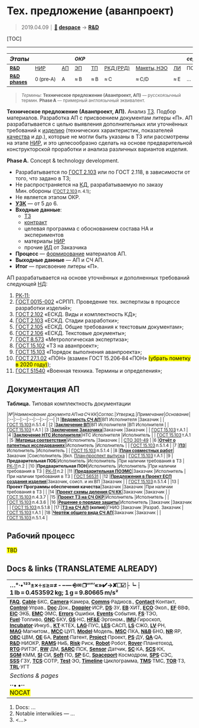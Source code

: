 # Тех. предложение (аванпроект)
> 2019.04.09 ┊ **[🚀](../index/index.md) [despace](index.md)** → **[R&D](rnd.md)**

[TOC]

---

|*Этапы*||| <small>*ОКР*</small> ||||| <small>*серийное пр‑во:*</small> ||
|:--|:--|:--|:--|:--|:--|:--|:--|:--|:--|
|<small>**[R&D](rnd.md)**</small>  | <small>[НИР](rnd_0.md)</small>  | <small>[АП](rnd_ap.md)</small>  | <small>[ЭП](rnd_ep.md)</small>  | <small>[ТП](rnd_tp.md)</small>  | <small>[РКД (РРД)](rnd_rkd.md)</small>  | <small>[Макеты, НЭО](rnd_neo.md)</small>  | <small>[ЛИ](rnd_e.md)</small>  | <small>ПСП → СП → ПЭ</small>  | <small>Вывод</small>  |
|<small>**[R&D phases](rnd.md)**</small>  | <small>0 (pre‑A)</small> | <small>A</small> | <small>≈ B</small> | <small>≈ B</small> | <small>≈ C</small> | <small>≈ C/D</small> | <small>≈ E</small> | <small>…</small> | <small>F</small> |

> <small>*Термины:* **Техническое предложение (Аванпроект, АП)** — русскоязычный термин. **Phase A** — примерный англоязычный эквивалент.</small>

**Техническое предложение (Аванпроект, АП).** Анализ [ТЗ](tor.md). Подбор материалов. Разработка АП с присвоением документам литеры «П». АП разрабатывается с целью выявления дополнительных или уточнённых требований к [изделию](unit.md) (технических характеристик, показателей [качества](quality.md) и др.), которые не могли быть указаны в ТЗ или рассмотрены на этапе [НИР](rnd_0.md), и это целесообразно сделать на основе предварительной конструкторской проработки и анализа различных вариантов изделия.

**Phase A.** Concept & technology development.

   - Разрабатывается по [ГОСТ 2.103](гост_2_103.md) или по ГОСТ 2.118, в зависимости от того, что задано в ТЗ;
   - Не распространяется на [КД](doc.md), разрабатываемую по заказу Мин. обороны <small>([ГОСТ 2.103](гост_2_103.md) п. 4.1)</small>;
   - Не является этапом ОКР.
   - **[УЗК](cml.md)** — от 5 до 6.
   - **Входные данные**:
      - [ТЗ](tor.md)
      - [контракт](contract.md)
      - целевая программа с обоснованием состава НА и экспериментов
      - материалы [НИР](rnd_0.md)
      - прочие [ИД](init_data.md) от Заказчика
   - **Процесс** — [формирование](dont_panic.md#Словоблудие) материалов АП.
   - **Выходные данные** — АП и СЧ АП.
   - **Итог** — присвоение литеры «П».

АП разрабатывается на основе уточнённых и дополненных требований следующей [НД](doc.md):

   1. [РК‑11](const_rk11.md);
   1. [ГОСТ 0015-002](гост_00152.md) «СРПП. Проведение тех. экспертизы в процессе разработки изделий»;
   1. [ГОСТ 2.102](гост_2_102.md) «ЕСКД. Виды и комплектность КД»;
   1. [ГОСТ 2.103](гост_2_103.md) «ЕСКД. Стадии разработки»;
   1. [ГОСТ 2.105](гост_2_105.md) «ЕСКД. Общие требования к текстовым документам»;
   1. [ГОСТ 2.106](гост_2_106.md) «ЕСКД. Текстовые документы»;
   1. [ГОСТ 8.573](гост_8_573.md) «Метрологическая экспертиза»;
   1. [ГОСТ 15.102](гост_15_102.md) «ТЗ на аванпроект»;
   1. [ГОСТ 15.103](гост_15_103.md) «Порядок выполнения аванпроекта»;
   1. [ГОСТ 27.1.02](гост_27_1_02.md) «ПОН» (взамен ГОСТ 15.206‑84 «ПОН» <mark>(убрать пометку в 2020 году)</mark>);
   1. [ГОСТ 51540](гост_51540.md) «Военная техника. Термины и определения»;



<p style="page-break-after:always"> </p>

## Документация АП
**Таблица.** Типовая комплектность документации

<small>

|*№*|*Наименование документа АП на СЧ КК*|*Соглас.*|*Утвержд.*|*Примечание*|*Основание*|
|:--|:--|:--|:--|:--|:--|:--|
|1 |**[Ведомость СЧ АП](lordsac.md)**|ВП Исполнителя |Заказчик | | [ГОСТ 15.103](гост_15_103.md) п.5.1.4 |
|2 |**[Заключение ВП](report_rndc.md)**|ВП Исполнителя |ВП Исполнителя | | [ГОСТ 15.103](гост_15_103.md) т.А.1 |
|3 |**[Заключение Заказчика](report_rndc.md)**|Заказчик |Заказчик | | [ГОСТ 15.103](гост_15_103.md) т.А.1 |
|4 |**[Заключение НТС Исполнителя](report_rndc.md)**|НТС Исполнителя |Исполнитель | | [ГОСТ 15.103](гост_15_103.md) т.А.1 |
|5 |**[Матрица соответствия](matrix_compl.md)**|Исполнитель |Заказчик | | [СТО 301-49](sto_301_49.md) |
|6 |**[Отчёт о патентных исследованиях](report_pi.md)**|Исполнитель |Исполнитель | | [ГОСТ 15.103](гост_15_103.md) п.5.1.4 |
|7 |**[ПЗ](report.md)**|Исполнитель |Исполнитель | | [ГОСТ 15.103](гост_15_103.md) п.5.1.4 |
|8 |**[План совместных работ](plan.md)**|Заказчик |Соисполнитель |Вкл. [План‑проспект выпуска](plan.md) | [ГОСТ 15.103](гост_15_103.md) т.А.1 |
|9 |**Предварительная ПОБ**|Исполнитель |Исполнитель |При наличии требования в ТЗ | [РК‑11](const_rk11.md) п.2 |
|10 |**Предварительная ПОН**|Исполнитель |Исполнитель |При наличии требования в ТЗ | [РК‑11](const_rk11.md) п.2 |
|11 |**[Предварительная ПОЭМС](eccap.md)**|Заказчик |Исполнитель |При наличии требования в ТЗ | [ГОСТ 56531](гост_56531.md) |
|12 |**[Предложения в Проект ЕСП создания изделия](plan.md)**|Заказчик, соисп. и их ВП |Заказчик | | [ГОСТ 15.103](гост_15_103.md) п.5.1.4 |
|13 |**Проект Программы обеспечения качества**|Заказчик |Заказчик |При наличии требования в ТЗ | |
|14 |**[Проект схемы деления СЧ КК](wbs.md)**|Заказчик |Заказчик | | [ГОСТ 15.103](гост_15_103.md) п.4.3.7 |
|15 |**[Проект ТЗ на СЧ ОКР](tor.md)**|Исполнитель |Исполнитель | | [ГОСТ 15.103](гост_15_103.md) п.4.3.6 |
|16 |**[Решение о порядке защиты](review_proc_decree.md)**|Исполнитель |Заказчик |Заказчик | | [ГОСТ 15.103](гост_15_103.md) п.5.1.8 |
|17 |**[ТЗ на СЧ АП](tor.md) (копия)**|ГНИО |Заказчик |Разраб. Заказчик | [ГОСТ 15.103](гост_15_103.md) т.А.1 |
|18 |**[Чертёж общего вида СЧ АП](draft_model.md)**|Заказчик |Заказчик | | [ГОСТ 15.103](гост_15_103.md) п.5.1.4 |

</small>



<p style="page-break-after:always"> </p>

## Рабочий процесс
<mark>TBD</mark>



<p style="page-break-after:always"> </p>

## Docs & links (TRANSLATEME ALREADY)
|…°·•¹²³±×÷≤≥≈≠ ‑ −— ⎆✉ ❐“”’«»✔→✘☐☑├┕┆ 1 lb = 0.453592 kg; 1 g = 9.80665 m/s²|
|:--|
|<small>**[FAQ](faq.md)**, **[Cable](cable.md)**·БКС, **[Camera](camera.md)**·Камера, **[Comms](comms.md)**·Радиосв., **[Contact](contact.md)**·Контакт, **[Control](control.md)**·Управ., **[Doc](doc.md)**·Док., **[Doppler](doppler.md)**·ИСР, **[DS](ds.md)**·ЗУ, **[EB](eb.md)**·ХИТ, **[ECO](ecology.md)**·Экол., **[EF](ef.md)**·ВВФ, **[ElC](elc.md)**·ЭКБ, **[EMC](emc.md)**·ЭМС, **[Errors](error.md)**·Ошибки, **[Events](event.md)**·События, **[FS](fs.md)**·ТЭО, **[Fuel](fuel.md)**·Топливо, **[GNC](gnc.md)**·БКУ, **[GS](scs.md)**·НС, **[HF&E](hfe.md)**·Эргоном., **[IMU](imu.md)**·Гироскоп, **[Incubator](incubator.md)**·Инкуб., **[KT](kt.md)**·КТЕХ, **[LAG](lag.md)**·ПУC, **[LES](les.md)**·САСП, **[LS](ls.md)**·СЖО, **[LV](lv.md)**·РН, **[MAG](mag.md)**·Магнитом., **[MCC](mcc.md)**·ЦУП, **[Model](model.md)**·Модель, **[MSC](sc.md)**·ПКА, **[N&B](nnb.md)**·БНО, **[NR](nr.md)**·ЯР, **[OBC](obc.md)**·ЦВМ, **[OE](oe.md)**·БА, **[Patent](патент.md)**·Патент, **[Project](project.md)**·Проект, **[PS](ps.md)**·ДУ, **[QA](quality.md)**·QA, **[R&D](rnd.md)**·НИОКР, **[RAMS](rams.md)**·НиБ, **[Risk](risk.md)**·Риск, **[Robot](robotics.md)**·Робот, **[Rover](rover.md)**·Планетоход, **[RTG](rtg.md)**·РИТЭГ, **[RW](rw.md)**·ДМ, **[SARC](sarc.md)**·ПСК, **[Sensor](sensor.md)**·Датчик, **[SC](sc.md)**·КА, **[SCS](scs.md)**·КК, **[SGM](sgm.md)**·КММ, **[SI](si.md)**·СИ, **[Soft](soft.md)**·ПО, **[SP](sp.md)**·БС, **[Spaceport](spaceport.md)**·Космодром, **[SPS](sps.md)**·СЭС, **[SSS](sss.md)**·ГЗУ, **[TCS](tcs.md)**·СОТР, **[Test](test.md)**·ЭО, **[Timeline](timeline.md)**·Циклограмма, **[TMS](tms.md)**·ТМС, **[TOR](tor.md)**·ТЗ, **[TRL](trl.md)**·УГТ</small>|
|*Sections & pages*|
|**··• [](.md) •··**<br> <mark>NOCAT</mark> |

   1. Docs: …
   1. Notable interwikies — …
   1. <…>
